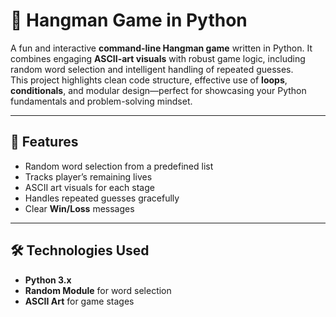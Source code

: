 # 🎯 Hangman Game in Python

A fun and interactive **command-line Hangman game** written in Python. It combines engaging **ASCII-art visuals** with robust game logic, including random word selection and intelligent handling of repeated guesses.  
This project highlights clean code structure, effective use of **loops**, **conditionals**, and modular design—perfect for showcasing your Python fundamentals and problem-solving mindset.

---

## 📌 Features
- Random word selection from a predefined list
- Tracks player’s remaining lives
- ASCII art visuals for each stage
- Handles repeated guesses gracefully
- Clear **Win/Loss** messages

---

## 🛠 Technologies Used
- **Python 3.x**
- **Random Module** for word selection
- **ASCII Art** for game stages
